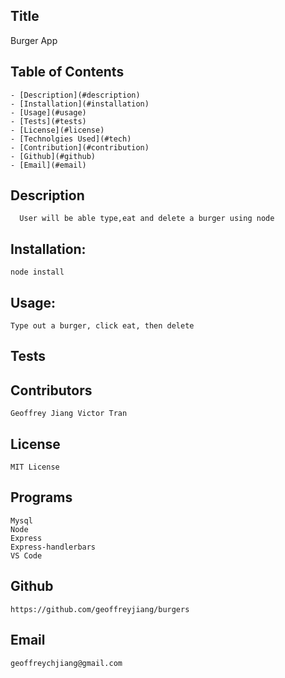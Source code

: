  ## Title
  Burger App

  ## Table of Contents
    - [Description](#description)
    - [Installation](#installation)
    - [Usage](#usage)
    - [Tests](#tests)
    - [License](#license)
    - [Technolgies Used](#tech)
    - [Contribution](#contribution)
    - [Github](#github)
    - [Email](#email)
    
  ## Description
      User will be able type,eat and delete a burger using node
  ## Installation:
    node install
  ## Usage:
    Type out a burger, click eat, then delete
  ## Tests
     
  ## Contributors
    Geoffrey Jiang Victor Tran  
  ## License
    MIT License  
  ## Programs
    Mysql
    Node
    Express
    Express-handlerbars
    VS Code  
  ## Github
    https://github.com/geoffreyjiang/burgers
  ## Email
    geoffreychjiang@gmail.com
    
